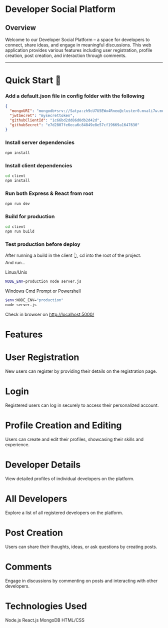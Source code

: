 # Developer Social Platform

## Overview
Welcome to our Developer Social Platform – a space for developers to connect, share ideas, and engage in meaningful discussions. This web application provides various features including user registration, profile creation, post creation, and interaction through comments.

---

# Quick Start 🚀

### Add a default.json file in config folder with the following

```json
{
  "mongoURI": "mongodb+srv://Satya:zh9cU7U5EWx4Rneo@cluster0.mvali7w.mongodb.net/Cluster0?retryWrites=true&w=majority",
  "jwtSecret": "mysecrettoken",
  "githubClientId": "1c66bd2dd86d0db2d42d",
  "githubSecret": "e7d2807fe6eca6c84849e8e57cf19669a1647630"
}
```

### Install server dependencies

```bash
npm install
```

### Install client dependencies

```bash
cd client
npm install
```

### Run both Express & React from root

```bash
npm run dev
```

### Build for production

```bash
cd client
npm run build
```

### Test production before deploy

After running a build in the client 👆, cd into the root of the project.  
And run...

Linux/Unix

```bash
NODE_ENV=production node server.js
```

Windows Cmd Prompt or Powershell

```bash
$env:NODE_ENV="production"
node server.js
```

Check in browser on [http://localhost:5000/](http://localhost:5000/)





# Features

# User Registration
New users can register by providing their details on the registration page.

# Login
Registered users can log in securely to access their personalized account.

# Profile Creation and Editing
Users can create and edit their profiles, showcasing their skills and experience.

# Developer Details
View detailed profiles of individual developers on the platform.

# All Developers
Explore a list of all registered developers on the platform.

# Post Creation
Users can share their thoughts, ideas, or ask questions by creating posts.

# Comments
Engage in discussions by commenting on posts and interacting with other developers.

# Technologies Used
Node.js
React.js
MongoDB
HTML/CSS
